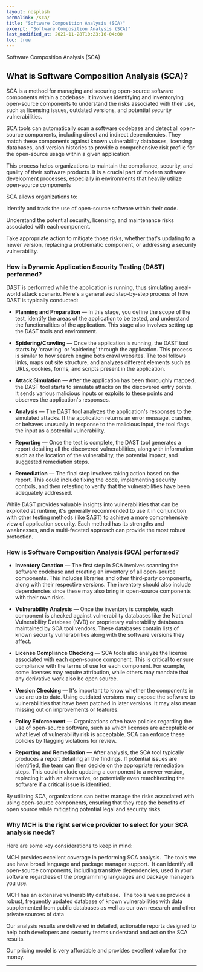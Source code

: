 ```yaml
---
layout: nosplash
permalink: /sca/
title: "Software Composition Analysis (SCA)"
excerpt: "Software Composition Analysis (SCA)"
last_modified_at: 2021-11-28T10:23:16-04:00
toc: true
---
```


Software Composition Analysis (SCA)

## What is Software Composition Analysis (SCA)? 

SCA is a method for managing and securing open-source software components within a codebase. It involves identifying and inventorying open-source components to understand the risks associated with their use, such as licensing issues, outdated versions, and potential security vulnerabilities.

SCA tools can automatically scan a software codebase and detect all open-source components, including direct and indirect dependencies. They match these components against known vulnerability databases, licensing databases, and version histories to provide a comprehensive risk profile for the open-source usage within a given application.

This process helps organizations to maintain the compliance, security, and quality of their software products. It is a crucial part of modern software development processes, especially in environments that heavily utilize open-source components

SCA allows organizations to:

Identify and track the use of open-source software within their code.

Understand the potential security, licensing, and maintenance risks associated with each component.

Take appropriate action to mitigate those risks, whether that's updating to a newer version, replacing a problematic component, or addressing a security vulnerability.

### How is Dynamic Application Security Testing (DAST) performed?

DAST is performed while the application is running, thus simulating a real-world attack scenario. Here's a generalized step-by-step process of how DAST is typically conducted:

- **Planning and Preparation** — In this stage, you define the scope of the test, identify the areas of the application to be tested, and understand the functionalities of the application. This stage also involves setting up the DAST tools and environment.

- **Spidering/Crawling** — Once the application is running, the DAST tool starts by 'crawling' or 'spidering' through the application. This process is similar to how search engine bots crawl websites. The tool follows links, maps out site structure, and analyzes different elements such as URLs, cookies, forms, and scripts present in the application.

- **Attack Simulation** — After the application has been thoroughly mapped, the DAST tool starts to simulate attacks on the discovered entry points. It sends various malicious inputs or exploits to these points and observes the application's responses.

- **Analysis** — The DAST tool analyzes the application's responses to the simulated attacks. If the application returns an error message, crashes, or behaves unusually in response to the malicious input, the tool flags the input as a potential vulnerability.

- **Reporting** — Once the test is complete, the DAST tool generates a report detailing all the discovered vulnerabilities, along with information such as the location of the vulnerability, the potential impact, and suggested remediation steps.

- **Remediation** — The final step involves taking action based on the report. This could include fixing the code, implementing security controls, and then retesting to verify that the vulnerabilities have been adequately addressed.

While DAST provides valuable insights into vulnerabilities that can be exploited at runtime, it's generally recommended to use it in conjunction with other testing methods (like SAST) to achieve a more comprehensive view of application security. Each method has its strengths and weaknesses, and a multi-faceted approach can provide the most robust protection.

### How is Software Composition Analysis (SCA) performed?

- **Inventory Creation** — The first step in SCA involves scanning the software codebase and creating an inventory of all open-source components. This includes libraries and other third-party components, along with their respective versions. The inventory should also include dependencies since these may also bring in open-source components with their own risks.

- **Vulnerability Analysis** — Once the inventory is complete, each component is checked against vulnerability databases like the National Vulnerability Database (NVD) or proprietary vulnerability databases maintained by SCA tool vendors. These databases contain lists of known security vulnerabilities along with the software versions they affect.

- **License Compliance Checking** — SCA tools also analyze the license associated with each open-source component. This is critical to ensure compliance with the terms of use for each component. For example, some licenses may require attribution, while others may mandate that any derivative work also be open source.

- **Version Checking** — It's important to know whether the components in use are up to date. Using outdated versions may expose the software to vulnerabilities that have been patched in later versions. It may also mean missing out on improvements or features.

- **Policy Enforcement** — Organizations often have policies regarding the use of open-source software, such as which licenses are acceptable or what level of vulnerability risk is acceptable. SCA can enforce these policies by flagging violations for review.

- **Reporting and Remediation** — After analysis, the SCA tool typically produces a report detailing all the findings. If potential issues are identified, the team can then decide on the appropriate remediation steps. This could include updating a component to a newer version, replacing it with an alternative, or potentially even rearchitecting the software if a critical issue is identified.

By utilizing SCA, organizations can better manage the risks associated with using open-source components, ensuring that they reap the benefits of open source while mitigating potential legal and security risks.

### Why MCH is the right service provider to select for your SCA analysis needs?

Here are some key considerations to keep in mind:

MCH provides excellent coverage in performing SCA analysis.  The tools we use have broad language and package manager support.  It can identify all open-source components, including transitive dependencies, used in your software regardless of the programming languages and package managers you use.

MCH has an extensive vulnerability database.  The tools we use provide a robust, frequently updated database of known vulnerabilities with data supplemented from public databases as well as our own research and other private sources of data

Our analysis results are delivered in detailed, actionable reports designed to help both developers and security teams understand and act on the SCA results.

Our pricing model is very affordable and provides excellent value for the money.

---
